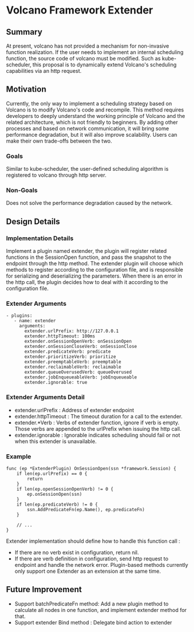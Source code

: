 # Volcano Framework Extender
## Summary
  At present, volcano has not provided a mechanism for non-invasive function realization. If the user needs to implement an internal scheduling function, the source code of volcano must be modified.
  Such as kube-scheduler, this proposal is to dynamically extend Volcano's scheduling capabilities via an http request.
## Motivation
  Currently, the only way to implement a scheduling strategy based on Volcano is to modify Volcano's code and recompile.
  This method requires developers to deeply understand the working principle of Volcano and the related architecture, which is not friendly to beginners. 
  By adding other processes and based on network communication, it will bring some performance degradation, but it will also improve scalability. Users can make their own trade-offs between the two.
### Goals
  Similar to kube-scheduler, the user-defined scheduling algorithm is registered to volcano through http server.
### Non-Goals
  Does not solve the performance degradation caused by the network.

## Design Details
### Implementation Details
  Implement a plugin named extender, the plugin will register related functions in the SessionOpen function, and pass the snapshot to the endpoint through the http method.
  The extender plugin will choose which methods to register according to the configuration file, and is responsible for serializing and deserializing the parameters. When there is an error in the http call, the plugin decides how to deal with it according to the configuration file.
### Extender Arguments
```
- plugins:
   - name: extender
     arguments:
       extender.urlPrefix: http://127.0.0.1
       extender.httpTimeout: 100ms
       extender.onSessionOpenVerb: onSessionOpen
       extender.onSessionCloseVerb: onSessionClose
       extender.predicateVerb: predicate
       extender.prioritizeVerb: prioritize
       extender.preemptableVerb: preemptable
       extender.reclaimableVerb: reclaimable
       extender.queueOverusedVerb: queueOverused
       extender.jobEnqueueableVerb: jobEnqueueable
       extender.ignorable: true
```

### Extender Arguments Detail
  - extender.urlPrefix : Address of extender endpoint
  - extender.httpTimeout : The timeout duration for a call to the extender.
  - extender.*Verb : Verbs of extender function, ignore if verb is empty. Those verbs are appended to the urlPrefix when issuing the http call.  
  - extender.ignorable : Ignorable indicates scheduling should fail or not when this extender is unavailable.
 
### Example
```
func (ep *ExtenderPlugin) OnSessionOpen(ssn *framework.Session) {
    if len(ep.urlPrefix) == 0 {
        return
    }
    if len(ep.openSessionOpenVerb) != 0 {
        ep.onSessionOpen(ssn)
    }
    if len(ep.predicateVerb) != 0 {
        ssn.AddPredicateFn(ep.Name(), ep.predicateFn)
    }
    
    // ...
}
```
  Extender implementation should define how to handle this function call : 
  - If there are no verb exist in configuration, return nil.
  - If there are verb definition in configuration, send http request to endpoint and handle the network error.
  Plugin-based methods currently only support one Extender as an extension at the same time.
## Future Improvement
  - Support batchPredicateFn method: Add a new plugin method to calculate all nodes in one function, and implement extender method for that.
  - Support extender Bind method : Delegate bind action to extender
